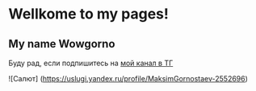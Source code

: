 # Wellkome to my pages!
## My name Wowgorno 

Буду рад, если подпишитесь на [мой канал в ТГ](https:/tm.pro100mage)

![Салют] (https://uslugi.yandex.ru/profile/MaksimGornostaev-2552696) 
